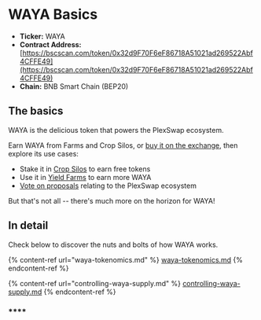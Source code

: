 # WAYA Basics

* **Ticker:** WAYA
* **Contract Address:** [https://bscscan.com/token/0x32d9F70F6eF86718A51021ad269522Abf4CFFE49](https://bscscan.com/token/0x32d9F70F6eF86718A51021ad269522Abf4CFFE49)
* **Chain:** BNB Smart Chain (BEP20)

## The basics

WAYA is the delicious token that powers the PlexSwap ecosystem.

Earn WAYA from Farms and Crop Silos, or [buy it on the exchange](../products/PlexSwap-exchange/), then explore its use cases:

* Stake it in [Crop Silos](../products/crop-silos/) to earn free tokens
* Use it in [Yield Farms](https://docs.plexfinance.us/products/yield-farming) to earn more WAYA
* [Vote on proposals](broken-reference/) relating to the PlexSwap ecosystem

But that's not all -- there's much more on the horizon for WAYA!

## In detail

Check below to discover the nuts and bolts of how WAYA works.

{% content-ref url="waya-tokenomics.md" %}
[waya-tokenomics.md](waya-tokenomics.md)
{% endcontent-ref %}

{% content-ref url="controlling-waya-supply.md" %}
[controlling-waya-supply.md](controlling-waya-supply.md)
{% endcontent-ref %}

### \*\*\*\*
